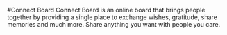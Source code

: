 #Connect Board
Connect Board is an online board that brings people together by providing a single place to exchange wishes, gratitude, share memories and much more. 
Share anything you want with people you care.
